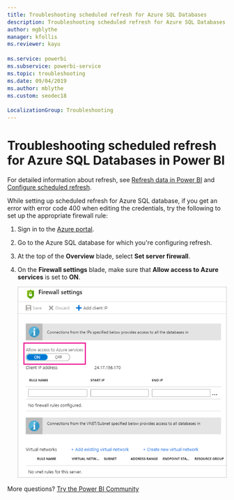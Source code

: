 ```yaml
---
title: Troubleshooting scheduled refresh for Azure SQL Databases
description: Troubleshooting scheduled refresh for Azure SQL Databases in Power BI
author: mgblythe
manager: kfollis
ms.reviewer: kayu

ms.service: powerbi
ms.subservice: powerbi-service
ms.topic: troubleshooting
ms.date: 09/04/2019
ms.author: mblythe
ms.custom: seodec18

LocalizationGroup: Troubleshooting
---
```


# Troubleshooting scheduled refresh for Azure SQL Databases in Power BI

For detailed information about refresh, see [Refresh data in Power BI](refresh-data.md) and [Configure scheduled refresh](refresh-scheduled-refresh.md).

While setting up scheduled refresh for Azure SQL database, if you get an error with error code 400 when editing the credentials, try the following to set up the appropriate firewall rule:

1. Sign in to the [Azure portal](https://portal.azure.com).

1. Go to the Azure SQL database for which you're configuring refresh.

1. At the top of the **Overview** blade, select **Set server firewall**.

1. On the **Firewall settings** blade, make sure that **Allow access to Azure services** is set to **ON**.

    ![Azure allowed services](media/service-admin-troubleshooting-scheduled-refresh-azure-sql-databases/azurerefresh.png)  

More questions? [Try the Power BI Community](https://community.powerbi.com/)
